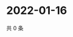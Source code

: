 # 2022-01-16

共 0 条

<!-- BEGIN WEIBO -->
<!-- 最后更新时间 Sun Jan 16 2022 17:15:12 GMT+0800 (China Standard Time) -->

<!-- END WEIBO -->
